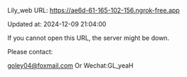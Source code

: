 Lily_web URL: https://ae6d-61-165-102-156.ngrok-free.app

Updated at: 2024-12-09 21:04:00

If you cannot open this URL, the server might be down.

Please contact: 

goley04@foxmail.com Or Wechat:GL_yeaH